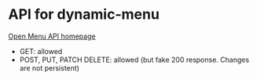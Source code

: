 # API for dynamic-menu

[Open Menu API homepage](https://my-json-server.typicode.com/training-api/dynamic-menu)

* GET: allowed
* POST, PUT, PATCH DELETE: allowed (but fake 200 response. Changes are not persistent)
